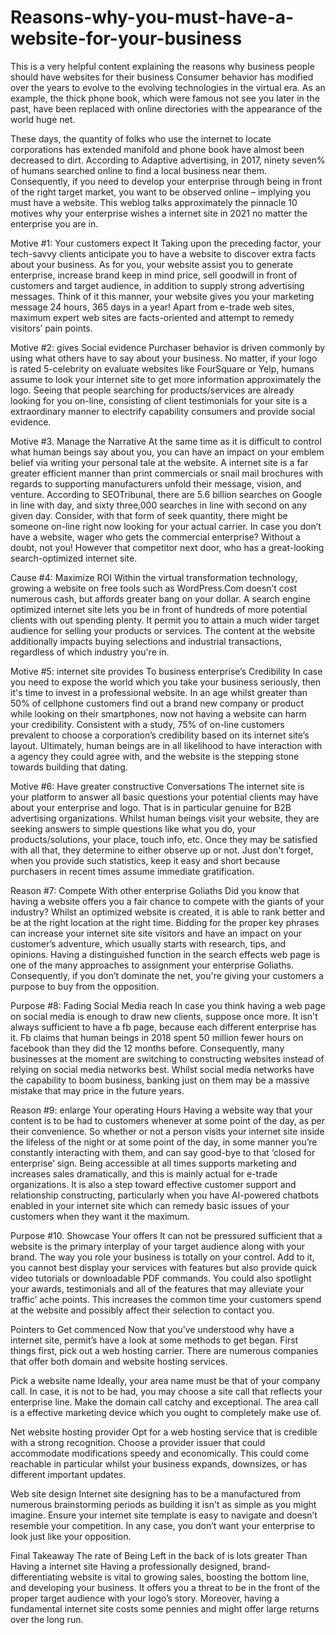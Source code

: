 # Reasons-why-you-must-have-a-website-for-your-business
This is a very helpful content explaining the reasons why business people should have websites for their business
Consumer behavior has modified over the years to evolve to the evolving technologies in the virtual era. As an example, the thick phone book, which were famous not see you later in the past, have been replaced with online directories with the appearance of the world huge net.

These days, the quantity of folks who use the internet to locate corporations has extended manifold and phone book have almost been decreased to dirt. According to Adaptive advertising, in 2017, ninety seven% of humans searched online to find a local business near them.  Consequently, if you need to develop your enterprise through being in front of the right target market, you want to be observed online – implying you must have a website. This weblog talks approximately the pinnacle 10 motives why your enterprise wishes a internet site in 2021 no matter the enterprise you are in.

Motive #1: Your customers expect It
Taking upon the preceding factor, your tech-savvy clients anticipate you to have a website to discover extra facts about your business. As for you, your website assist you to generate enterprise, increase brand keep in mind price, sell goodwill in front of customers and target audience, in addition to supply strong advertising messages. Think of it this manner, your website gives you your marketing message 24 hours, 365 days in a year! Apart from e-trade web sites, maximum expert web sites are facts-oriented and attempt to remedy visitors’ pain points.

Motive #2: gives Social evidence
Purchaser behavior is driven commonly by using what others have to say about your business. No matter, if your logo is rated 5-celebrity on evaluate websites like FourSquare or Yelp, humans assume to look your internet site to get more information approximately the logo. Seeing that people searching for products/services are already looking for you on-line, consisting of client testimonials for your site is a extraordinary manner to electrify capability consumers and provide social evidence.

Motive #3. Manage the Narrative
At the same time as it is difficult to control what human beings say about you, you can have an impact on your emblem belief via writing your personal tale at the website. A internet site is a far greater efficient manner than print commercials or snail mail brochures with regards to supporting manufacturers unfold their message, vision, and venture. According to SEOTribunal, there are 5.6 billion searches on Google in line with day, and sixty three,000 searches in line with second on any given day. Consider, with that form of seek quantity, there might be someone on-line right now looking for your actual carrier. In case you don’t have a website, wager who gets the commercial enterprise? Without a doubt, not you! However that competitor next door, who has a great-looking search-optimized internet site.

Cause #4: Maximize ROI
Within the virtual transformation technology, growing a website on free tools such as WordPress.Com doesn’t cost numerous cash, but affords greater bang on your dollar. A search engine optimized internet site lets you be in front of hundreds of more potential clients with out spending plenty. It permit you to attain a much wider target audience for selling your products or services. The content at the website additionally impacts buying selections and industrial transactions, regardless of which industry you're in.

Motive #5: internet site provides To business enterprise’s Credibility
In case you need to expose the world which you take your business seriously, then it's time to invest in a professional website. In an age whilst greater than 50% of cellphone customers find out a brand new company or product while looking on their smartphones, now not having a website can harm your credibility. Consistent with a study, 75% of on-line customers prevalent to choose a corporation’s credibility based on its internet site’s layout. Ultimately, human beings are in all likelihood to have interaction with a agency they could agree with, and the website is the stepping stone towards building that dating.

Motive #6: Have greater constructive Conversations
The internet site is your platform to answer all basic questions your potential clients may have about your enterprise and logo. That is in particular genuine for B2B advertising organizations. Whilst human beings visit your website, they are seeking answers to simple questions like what you do, your products/solutions, your place, touch info, etc. Once they may be satisfied with all that, they determine to either observe up or not. Just don't forget, when you provide such statistics, keep it easy and short because purchasers in recent times assume immediate gratification.

Reason #7: Compete With other enterprise Goliaths
Did you know that having a website offers you a fair chance to compete with the giants of your industry? Whilst an optimized website is created, it is able to rank better and be at the right location at the right time. Bidding for the proper key phrases can increase your internet site site visitors and have an impact on your customer’s adventure, which usually starts with research, tips, and opinions. Having a distinguished function in the search effects web page is one of the many approaches to assignment your enterprise Goliaths. Consequently, if you don’t dominate the net, you're giving your customers a purpose to buy from the opposition.

Purpose #8: Fading Social Media reach
In case you think having a web page on social media is enough to draw new clients, suppose once more. It isn't always sufficient to have a fb page, because each different enterprise has it. Fb claims that human beings in 2018 spent 50 million fewer hours on facebook than they did the 12 months before. Consequently, many businesses at the moment are switching to constructing websites instead of relying on social media networks best. Whilst social media networks have the capability to boom business, banking just on them may be a massive mistake that may price in the future years.

Reason #9: enlarge Your operating Hours
Having a website way that your content is to be had to customers whenever at some point of the day, as per their convenience. So whether or not a person visits your internet site inside the lifeless of the night or at some point of the day, in some manner you’re constantly interacting with them, and can say good-bye to that ‘closed for enterprise’ sign. Being accessible at all times supports marketing and increases sales dramatically, and this is mainly actual for e-trade organizations. It is also a step toward effective customer support and relationship constructing, particularly when you have AI-powered chatbots enabled in your internet site which can remedy basic issues of your customers when they want it the maximum.

Purpose #10. Showcase Your offers
It can not be pressured sufficient that a website is the primary interplay of your target audience along with your brand. The way you role your business is totally on your control. Add to it, you cannot best display your services with features but also provide quick video tutorials or downloadable PDF commands. You could also spotlight your awards, testimonials and all of the features that may alleviate your traffic’ ache points. This increases the common time your customers spend at the website and possibly affect their selection to contact you.

Pointers to Get commenced
Now that you’ve understood why have a internet site, permit’s have a look at some methods to get began. First things first, pick out a web hosting carrier. There are numerous companies that offer both domain and website hosting services.

Pick a website name
Ideally, your area name must be that of your company call. In case, it is not to be had, you may choose a site call that reflects your enterprise line. Make the domain call catchy and exceptional. The area call is a effective marketing device which you ought to completely make use of.

Net website hosting provider
Opt for a web hosting service that is credible with a strong recognition. Choose a provider issuer that could accommodate modifications speedy and economically. This could come reachable in particular whilst your business expands, downsizes, or has different important updates.

Web site design
Internet site designing has to be a manufactured from numerous brainstorming periods as building it isn't as simple as you might imagine. Ensure your internet site template is easy to navigate and doesn’t resemble your competition. In any case, you don’t want your enterprise to look just like your opposition.

Final Takeaway
The rate of Being Left in the back of is lots greater Than Having a internet site
Having a professionally designed, brand-differentiating website is vital to growing sales, boosting the bottom line, and developing your business. It offers you a threat to be in the front of the proper target audience with your logo’s story. Moreover, having a fundamental internet site costs some pennies and might offer large returns over the long run.

